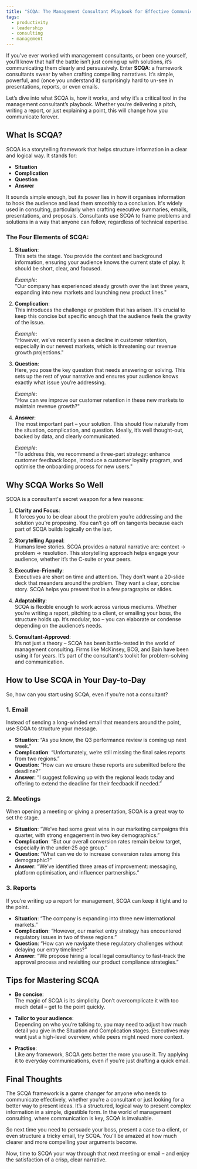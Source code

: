 ```yaml
---
title: "SCQA: The Management Consultant Playbook for Effective Communication"
tags:
  - productivity
  - leadership
  - consulting
  - management
---
```

If you’ve ever worked with management consultants, or been one yourself, you’ll know that half the battle isn’t just coming up with solutions, it’s communicating them clearly and persuasively. Enter **SCQA**: a framework consultants swear by when crafting compelling narratives. It’s simple, powerful, and (once you understand it) surprisingly hard to un-see in presentations, reports, or even emails.

Let’s dive into what SCQA is, how it works, and why it’s a critical tool in the management consultant’s playbook. Whether you’re delivering a pitch, writing a report, or just explaining a point, this will change how you communicate forever.

## What Is SCQA?

SCQA is a storytelling framework that helps structure information in a clear and logical way. It stands for:

- **Situation**
- **Complication**
- **Question**
- **Answer**

It sounds simple enough, but its power lies in how it organises information to hook the audience and lead them smoothly to a conclusion. It's widely used in consulting, particularly when crafting executive summaries, emails, presentations, and proposals. Consultants use SCQA to frame problems and solutions in a way that anyone can follow, regardless of technical expertise.

### The Four Elements of SCQA:

1. **Situation**:  
   This sets the stage. You provide the context and background information, ensuring your audience knows the current state of play. It should be short, clear, and focused.
   
   *Example*:  
   "Our company has experienced steady growth over the last three years, expanding into new markets and launching new product lines."

2. **Complication**:  
   This introduces the challenge or problem that has arisen. It's crucial to keep this concise but specific enough that the audience feels the gravity of the issue.

   *Example*:  
   "However, we’ve recently seen a decline in customer retention, especially in our newest markets, which is threatening our revenue growth projections."

3. **Question**:  
   Here, you pose the key question that needs answering or solving. This sets up the rest of your narrative and ensures your audience knows exactly what issue you’re addressing.

   *Example*:  
   "How can we improve our customer retention in these new markets to maintain revenue growth?"

4. **Answer**:  
   The most important part – your solution. This should flow naturally from the situation, complication, and question. Ideally, it’s well thought-out, backed by data, and clearly communicated.

   *Example*:  
   "To address this, we recommend a three-part strategy: enhance customer feedback loops, introduce a customer loyalty program, and optimise the onboarding process for new users."

## Why SCQA Works So Well

SCQA is a consultant's secret weapon for a few reasons:

1. **Clarity and Focus**:  
   It forces you to be clear about the problem you’re addressing and the solution you’re proposing. You can’t go off on tangents because each part of SCQA builds logically on the last.

2. **Storytelling Appeal**:  
   Humans love stories. SCQA provides a natural narrative arc: context → problem → resolution. This storytelling approach helps engage your audience, whether it’s the C-suite or your peers.

3. **Executive-Friendly**:  
   Executives are short on time and attention. They don’t want a 20-slide deck that meanders around the problem. They want a clear, concise story. SCQA helps you present that in a few paragraphs or slides.

4. **Adaptability**:  
   SCQA is flexible enough to work across various mediums. Whether you’re writing a report, pitching to a client, or emailing your boss, the structure holds up. It’s modular, too – you can elaborate or condense depending on the audience’s needs.

5. **Consultant-Approved**:  
   It’s not just a theory – SCQA has been battle-tested in the world of management consulting. Firms like McKinsey, BCG, and Bain have been using it for years. It’s part of the consultant's toolkit for problem-solving and communication.

## How to Use SCQA in Your Day-to-Day

So, how can you start using SCQA, even if you’re not a consultant?

### 1. **Email**  
   Instead of sending a long-winded email that meanders around the point, use SCQA to structure your message.

   - **Situation**: “As you know, the Q3 performance review is coming up next week.”
   - **Complication**: “Unfortunately, we’re still missing the final sales reports from two regions.”
   - **Question**: “How can we ensure these reports are submitted before the deadline?”
   - **Answer**: “I suggest following up with the regional leads today and offering to extend the deadline for their feedback if needed.”

### 2. **Meetings**  
   When opening a meeting or giving a presentation, SCQA is a great way to set the stage.

   - **Situation**: “We’ve had some great wins in our marketing campaigns this quarter, with strong engagement in two key demographics.”
   - **Complication**: “But our overall conversion rates remain below target, especially in the under-25 age group.”
   - **Question**: “What can we do to increase conversion rates among this demographic?”
   - **Answer**: “We’ve identified three areas of improvement: messaging, platform optimisation, and influencer partnerships.”

### 3. **Reports**  
   If you’re writing up a report for management, SCQA can keep it tight and to the point.

   - **Situation**: “The company is expanding into three new international markets.”
   - **Complication**: “However, our market entry strategy has encountered regulatory issues in two of these regions.”
   - **Question**: “How can we navigate these regulatory challenges without delaying our entry timelines?”
   - **Answer**: “We propose hiring a local legal consultancy to fast-track the approval process and revisiting our product compliance strategies.”

## Tips for Mastering SCQA

- **Be concise**:  
  The magic of SCQA is its simplicity. Don’t overcomplicate it with too much detail – get to the point quickly.

- **Tailor to your audience**:  
  Depending on who you’re talking to, you may need to adjust how much detail you give in the Situation and Complication stages. Executives may want just a high-level overview, while peers might need more context.

- **Practise**:  
  Like any framework, SCQA gets better the more you use it. Try applying it to everyday communications, even if you’re just drafting a quick email.

## Final Thoughts

The SCQA framework is a game changer for anyone who needs to communicate effectively, whether you’re a consultant or just looking for a better way to present ideas. It’s a structured, logical way to present complex information in a simple, digestible form. In the world of management consulting, where communication is key, SCQA is invaluable. 

So next time you need to persuade your boss, present a case to a client, or even structure a tricky email, try SCQA. You’ll be amazed at how much clearer and more compelling your arguments become.

Now, time to SCQA your way through that next meeting or email – and enjoy the satisfaction of a crisp, clear narrative.